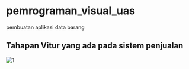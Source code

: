 # pemrograman_visual_uas
pembuatan aplikasi data barang

## Tahapan Vitur yang ada pada sistem penjualan 
![1](//1.pnp)

